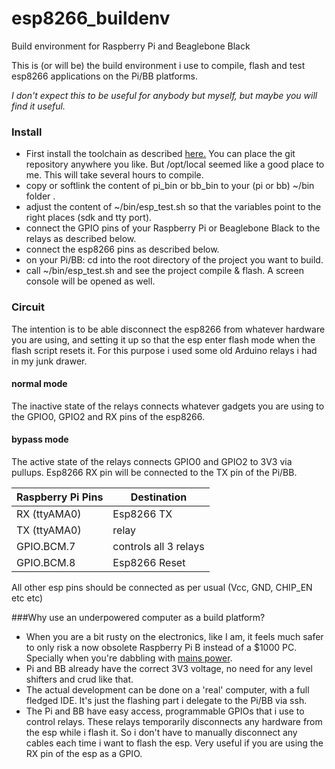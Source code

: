 # esp8266_buildenv
Build environment for Raspberry Pi and Beaglebone Black

This is (or will be) the build environment i use to compile, flash and test esp8266 applications on the Pi/BB platforms.

*I don't expect this to be useful for anybody but myself, but maybe you will find it useful.*

### Install
* First install the toolchain as described [here.](http://www.esp8266.com/wiki/doku.php?id=toolchain)
You can place the git repository anywhere you like. But /opt/local seemed like a good place to me.
This will take several hours to compile.
* copy or softlink the content of pi_bin or bb_bin to your (pi or bb) ~/bin folder .
* adjust the content of ~/bin/esp_test.sh so that the variables point to the right places (sdk and tty port).
* connect the GPIO pins of your Raspberry Pi or Beaglebone Black to the relays as described below.
* connect the esp8266 pins as described below.
* on your Pi/BB: cd into the root directory of the project you want to build.
* call ~/bin/esp_test.sh and see the project compile & flash. A screen console will be opened as well.

### Circuit
The intention is to be able disconnect the esp8266 from whatever hardware you are using, and setting it up so that the esp enter flash mode when the flash script resets it. For this purpose i used some old Arduino relays i had in my junk drawer.

#### normal mode
The inactive state of the relays connects whatever gadgets you are using to the GPIO0, GPIO2 and RX pins of the esp8266.

#### bypass mode
The active state of the relays connects GPIO0 and GPIO2 to 3V3 via pullups. Esp8266 RX pin will be connected to the TX pin of the Pi/BB. 


Raspberry Pi Pins| Destination
----------------|-------------
RX (ttyAMA0)    | Esp8266 TX
TX (ttyAMA0)    | relay
GPIO.BCM.7      | controls all 3 relays
GPIO.BCM.8      | Esp8266 Reset

All other esp pins should be connected as per usual (Vcc, GND, CHIP_EN etc etc)


###Why use an underpowered computer as a build platform?
* When you are a bit rusty on the electronics, like I am, it feels much safer to only risk a now obsolete Raspberry Pi B instead of a $1000 PC. Specially when you're dabbling with [mains power](https://github.com/eadf/esp8266_bitseq).
* Pi and BB already have the correct 3V3 voltage, no need for any level shifters and crud like that.
* The actual development can be done on a 'real' computer, with a full fledged IDE. It's just the flashing part i delegate to the Pi/BB via ssh.
* The Pi and BB have easy access, programmable GPIOs that i use to control relays. These relays temporarily disconnects any hardware from the esp while i flash it. So i don't have to manually disconnect any cables each time i want to flash the esp. Very useful if you are using the RX pin of the esp as a GPIO.
